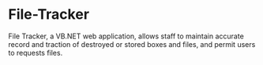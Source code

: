 # File-Tracker
File Tracker, a VB.NET web application, allows staff to maintain accurate record and traction of destroyed or stored boxes and files, and permit users to requests files.
